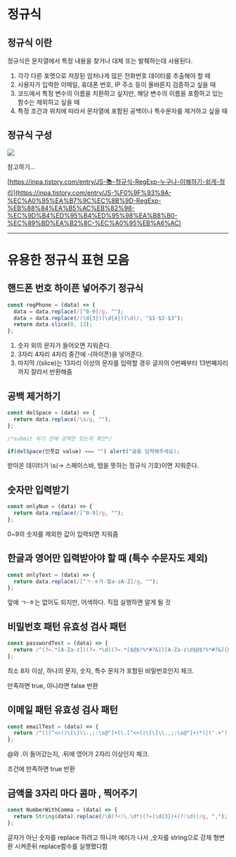 # 정규식

## 정규식 이란

정규식은 문자열에서 특정 내용을 찾거나 대체 또는 발췌하는데 사용된다.

1. 각각 다른 포맷으로 저장된 엄처나게 많은 전화번호 데이터를 추출해야 할 때
2. 사용자가 입력한 이메일, 휴대폰 번호, IP 주소 등이 올바른지 검증하고 싶을 때
3. 코드에서 특정 변수의 이름을 치환하고 싶지만, 해당 변수의 이름을 포함하고 있는 함수는 제외하고 싶을 때
4. 특정 조건과 위치에 따라서 문자열에 포함된 공백이나 특수문자를 제거하고 싶을 때

## 정규식 구성

<img src="../img/정규식구성.png">

참고하기…

[https://inpa.tistory.com/entry/JS-📚-정규식-RegExp-누구나-이해하기-쉽게-정리](https://inpa.tistory.com/entry/JS-%F0%9F%93%9A-%EC%A0%95%EA%B7%9C%EC%8B%9D-RegExp-%EB%88%84%EA%B5%AC%EB%82%98-%EC%9D%B4%ED%95%B4%ED%95%98%EA%B8%B0-%EC%89%BD%EA%B2%8C-%EC%A0%95%EB%A6%AC) 

---

# 유용한 정규식 표현 모음

## 핸드폰 번호 하이픈 넣어주기 정규식

```jsx
const regPhone = (data) => {
  data = data.replace(/[^0-9]/g, "");
  data = data.replace(/(\d{3})(\d{4})(\d)/, "$1-$2-$3");
  return data.slice(0, 13);
};
```

1. 숫자 외의 문자가 들어오면 지워준다.
2. 3자리 4자리 4자리 중간에 -(하이픈)을 넣어준다.
3. 마지막 /(slice)는 13자리 이상의 문자를 입력할 경우 글자의 0번째부터 13번째자리까지 잘라서 반환해줌

## 공백 제거하기

```jsx
const delSpace = (data) => {
  return data.replace(/\s/g, "");
};

/*submit 하기 전에 공백만 있는지 확인*/

if(delSpace(인풋값 value) === "") alert("글을 입력해주세요);
```

받아온 데이터가 \s(→ 스페이스바, 탭을 뜻하는 정규식 기호)이면 지워준다.

## 숫자만 입력받기

```jsx
const onlyNum = (data) => {
  return data.replace(/[^0-9]/g, "");
};
```

0~9의 숫자를 제외한 값이 입력되면 지워줌

## 한글과 영어만 입력받아야 할 때 (특수 수문자도 제외)

```jsx
const onlyText = (data) => {
  return data.replace(/[^ㄱ-ㅎ가-힣a-zA-Z]/g, "");
};
```

앞에 ㄱ-ㅎ는 없어도 되지만, 어색하다. 직접 실행하면 알게 될 것

## 비밀번호 패턴 유효성 검사 패턴

```jsx
const passwordTest = (data) => {
  return /^(?=.*[A-Za-z])(?=.*\d)(?=.*[$@$!%*#?&])[A-Za-z\d$@$!%*#?&]{8,}$/g.test(data);
};
```

최소 8자 이상, 하나의 문자, 숫자, 특수 문자가 포함된 비밀번호인지 체크. 

만족하면 true, 아니라면 false 반환

## 이메일 패턴 유효성 검사 패턴

```jsx
const emailTest = (data) => {
  return /^(([^<>()\[\]\\.,;:\s@"]+(\.[^<>()\[\]\\.,;:\s@"]+)*)|(".+"))@((\[[0-9]{1,3}\.[0-9]{1,3}\.[0-9]{1,3}\.[0-9]{1,3}])|(([a-zA-Z\-0-9]+\.)+[a-zA-Z]{2,}))$/g.test(data);
};
```

@와 .이 들어갔는지, .뒤에 영어가 2자리 이상인지 체크.

조건에 만족하면 true 반환

## 금액을 3자리 마다 콤마 , 찍어주기

```jsx
const NumberWithComma = (data) => {
  return String(data).replace(/\B(?<!\.\d*)(?=(\d{3})+(?!\d))/g, ",");
};
```

글자가 아닌 숫자를 replace 하려고 하니까 에러가 나서 ,숫자를 string으로 강제 형변환 시켜준뒤 replace함수를 실행했다함
